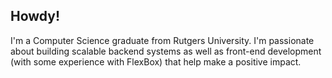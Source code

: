 ## Howdy!
I'm a Computer Science graduate from Rutgers University. I'm passionate about building scalable backend systems as well as front-end development (with some experience with FlexBox) that help make a positive impact.

<!--
**goodmorninggoodbye/goodmorninggoodbye** is a ✨ _special_ ✨ repository because its `README.md` (this file) appears on your GitHub profile.

Here are some ideas to get you started:

- 🔭 I’m currently working on ...
- 🌱 I’m currently learning ...
- 👯 I’m looking to collaborate on ...
- 🤔 I’m looking for help with ...
- 💬 Ask me about ...
- 📫 How to reach me: ...
- 😄 Pronouns: ...
- ⚡ Fun fact: ...
-->
